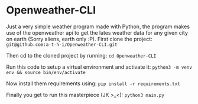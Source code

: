 # Openweather-CLI
Just a very simple weather program made with Python, the program makes use of the openweather api to get the lates weather data for any given city on earth (Sorry aliens, earth only :P).
First clone the project: `git@github.com:a-t-h-i/Openweather-CLI.git`

Then cd to the cloned project by running: `cd Openweather-CLI`

Run this code to setup a virtual environment and activate it: `python3 -m venv env && source bin/env/activate`

Now install them requirements using: `pip install -r requirements.txt`

Finally you get to run this masterpiece (JK  >_<): `python3 main.py`
